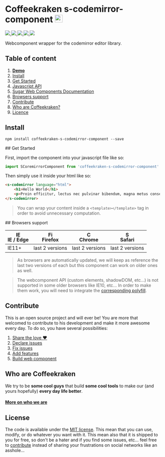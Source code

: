 # Coffeekraken s-codemirror-component <img src=".resources/coffeekraken-logo.jpg" height="25px" />

<p>
	<a href="https://travis-ci.org/Coffeekraken/s-codemirror-component">
		<img src="https://img.shields.io/travis/Coffeekraken/s-codemirror-component.svg?style=flat-square" />
	</a>
	<a href="https://www.npmjs.com/package/coffeekraken-s-codemirror-component">
		<img src="https://img.shields.io/npm/v/coffeekraken-s-codemirror-component.svg?style=flat-square" />
	</a>
	<a href="https://github.com/coffeekraken/s-codemirror-component/blob/master/LICENSE.txt">
		<img src="https://img.shields.io/npm/l/coffeekraken-s-codemirror-component.svg?style=flat-square" />
	</a>
	<!-- <a href="https://github.com/coffeekraken/s-codemirror-component">
		<img src="https://img.shields.io/npm/dt/coffeekraken-s-codemirror-component.svg?style=flat-square" />
	</a>
	<a href="https://github.com/coffeekraken/s-codemirror-component">
		<img src="https://img.shields.io/github/forks/coffeekraken/s-codemirror-component.svg?style=social&label=Fork&style=flat-square" />
	</a>
	<a href="https://github.com/coffeekraken/s-codemirror-component">
		<img src="https://img.shields.io/github/stars/coffeekraken/s-codemirror-component.svg?style=social&label=Star&style=flat-square" />
	</a> -->
	<a href="https://twitter.com/coffeekrakenio">
		<img src="https://img.shields.io/twitter/url/http/coffeekrakenio.svg?style=social&style=flat-square" />
	</a>
	<a href="http://coffeekraken.io">
		<img src="https://img.shields.io/twitter/url/http/shields.io.svg?style=flat-square&label=coffeekraken.io&colorB=f2bc2b&style=flat-square" />
	</a>
</p>

Webcomponent wrapper for the codemirror editor library.

## Table of content

1. **[Demo](http://components.coffeekraken.io/app/s-codemirror-component)**
2. [Install](#readme-install)
3. [Get Started](#readme-get-started)
4. [Javascript API](doc/js)
5. [Sugar Web Components Documentation](https://github.com/Coffeekraken/sugar/blob/master/doc/webcomponent.md)
6. [Browsers support](#readme-browsers-support)
7. [Contribute](#readme-contribute)
8. [Who are Coffeekraken?](#readme-who-are-coffeekraken)
9. [Licence](#readme-license)

<a name="readme-install"></a>
## Install

```
npm install coffeekraken-s-codemirror-component --save
```

<a name="readme-get-started"></a>
## Get Started

First, import the component into your javascript file like so:

```js
import SCoremirrorComponent from 'coffeekraken-s-codemirror-component'
```

Then simply use it inside your html like so:

```html
<s-codemirror language="html">
	<h1>Hello World</h1>
	<p>Proin efficitur, lectus nec pulvinar bibendum, magna metus consequat elit.</p>
</s-codemirror>
```

> You can wrap your content inside a ```<template></template>``` tag in order to avoid unnecessary computation.

<a id="readme-browsers-support"></a>
## Browsers support

| <img src="https://raw.githubusercontent.com/godban/browsers-support-badges/master/src/images/edge.png" alt="IE / Edge" width="16px" height="16px" /></br>IE / Edge | <img src="https://raw.githubusercontent.com/godban/browsers-support-badges/master/src/images/firefox.png" alt="Firefox" width="16px" height="16px" /></br>Firefox | <img src="https://raw.githubusercontent.com/godban/browsers-support-badges/master/src/images/chrome.png" alt="Chrome" width="16px" height="16px" /></br>Chrome | <img src="https://raw.githubusercontent.com/godban/browsers-support-badges/master/src/images/safari.png" alt="Safari" width="16px" height="16px" /></br>Safari |
| --------- | --------- | --------- | --------- |
| IE11+ | last 2 versions| last 2 versions| last 2 versions

> As browsers are automatically updated, we will keep as reference the last two versions of each but this component can work on older ones as well.

> The webcomponent API (custom elements, shadowDOM, etc...) is not supported in some older browsers like IE10, etc... In order to make them work, you will need to integrate the [corresponding polyfill](https://www.webcomponents.org/polyfills).

<a id="readme-contribute"></a>
## Contribute

This is an open source project and will ever be! You are more that welcomed to contribute to his development and make it more awesome every day.
To do so, you have several possibilities:

1. [Share the love ❤️](https://github.com/Coffeekraken/coffeekraken/blob/master/contribute.md#contribute-share-the-love)
2. [Declare issues](https://github.com/Coffeekraken/coffeekraken/blob/master/contribute.md#contribute-declare-issues)
3. [Fix issues](https://github.com/Coffeekraken/coffeekraken/blob/master/contribute.md#contribute-fix-issues)
4. [Add features](https://github.com/Coffeekraken/coffeekraken/blob/master/contribute.md#contribute-add-features)
5. [Build web component](https://github.com/Coffeekraken/coffeekraken/blob/master/contribute.md#contribute-build-web-component)

<a id="readme-who-are-coffeekraken"></a>
## Who are Coffeekraken

We try to be **some cool guys** that build **some cool tools** to make our (and yours hopefully) **every day life better**.  

#### [More on who we are](https://github.com/Coffeekraken/coffeekraken/blob/master/who-are-we.md)

<a id="readme-license"></a>
## License

The code is available under the [MIT license](LICENSE.txt). This mean that you can use, modify, or do whatever you want with it. This mean also that it is shipped to you for free, so don't be a hater and if you find some issues, etc... feel free to [contribute](https://github.com/Coffeekraken/coffeekraken/blob/master/contribute.md) instead of sharing your frustrations on social networks like an asshole...
